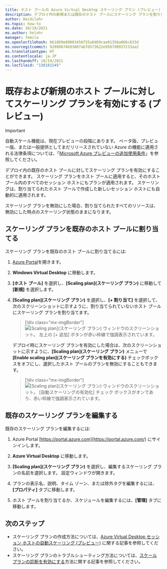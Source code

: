 ```yaml
---
title: ホスト プールの Azure Virtual Desktop スケーリング プラン (プレビュー)
description: デプロイ内の新規または既存のホスト プールにスケーリング プランを割り当てる方法。
author: Heidilohr
ms.topic: how-to
ms.date: 10/19/2021
ms.author: helohr
manager: femila
ms.openlocfilehash: b61869e09003456f55a6d69cae01356a06bc633d
ms.sourcegitcommit: 92889674b93087ab7d573622e9587d0937233aa2
ms.translationtype: HT
ms.contentlocale: ja-JP
ms.lasthandoff: 10/19/2021
ms.locfileid: "130181545"
---
```

# <a name="enable-scaling-plans-for-existing-and-new-host-pools-preview"></a>既存および新規のホスト プールに対してスケーリング プランを有効にする (プレビュー)

> [!IMPORTANT]
> 自動スケール機能は、現在プレビューの段階にあります。
> ベータ版、プレビュー版、または一般提供としてまだリリースされていない Azure の機能に適用される法律条項については、「[Microsoft Azure プレビューの追加使用条件](https://azure.microsoft.com/support/legal/preview-supplemental-terms/)」を参照してください。

デプロイ内の既存のホスト プールに対してスケーリング プランを有効にすることができます。 スケーリング プランをホスト プールに適用すると、そのホスト プール内のすべてのセッション ホストにもプランが適用されます。 スケーリングは、割り当てられたホスト プールで作成した新しいセッション ホストにも自動的に適用されます。

スケーリング プランを無効にした場合、割り当てられたすべてのリソースは、無効にした時点のスケーリング状態のままになります。

## <a name="assign-a-scaling-plan-to-an-existing-host-pool"></a>スケーリング プランを既存のホスト プールに割り当てる

スケーリング プランを既存のホスト プールに割り当てるには:

1. [Azure Portal](https://portal.azure.com)を開きます。

2. **Windows Virtual Desktop** に移動します。

3. **[ホスト プール]** を選択し、**[Scaling plan]\(スケーリング プラン\)** に移動して **[新規]** を選択します。

4. **[Scaling plan]\(スケーリング プラン\)** を選択し、**[+ 割り当て]** を選択して、次のスクリーンショットに示すように、割り当てられていないホスト プールにスケーリング プランを割り当てます。

    > [!div class="mx-imgBorder"]
    > ![[Scaling plan]\(スケーリング プラン\) ウィンドウのスクリーンショット。 左上の [+ 追加] ボタンが赤い枠線で強調表示されています。](media/assign-scaling-plan.png)

    デプロイ時にスケーリング プランを有効にした場合は、次のスクリーンショットに示すように、**[Scaling plan]\(スケーリング プラン\)** メニューで **[Enable scaling plan]\(スケーリング プランを有効にする\)** チェックボックスをオフにし、選択したホスト プールのプランを無効にすることもできます。

    > [!div class="mx-imgBorder"]
    > ![[Scaling plan]\(スケーリング プラン\) ウィンドウのスクリーンショット。 [自動スケーリングの有効化] チェック ボックスがオンであり、赤い枠線で強調表示されています。](media/enable-autoscale.png)

## <a name="edit-an-existing-scaling-plan"></a>既存のスケーリング プランを編集する

既存のスケーリング プランを編集するには:

1. Azure Portal [https://portal.azure.com](https://portal.azure.com/) にサインインします。

2. **Azure Virtual Desktop** に移動します。

3. **[Scaling plan]\(スケーリング プラン\)** を選択し、編集するスケーリング プランの名前を選択します。 設定ウィンドウが開きます。

4. プランの表示名、説明、タイム ゾーン、または除外タグを編集するには、**[プロパティ]** タブに移動します。

5. ホスト プールを割り当てるか、スケジュールを編集するには、**[管理]** タブに移動します。

## <a name="next-steps"></a>次のステップ

- スケーリング プランの作成方法については、[Azure Virtual Desktop セッション ホストの自動スケーリング (プレビュー)](autoscale-new-existing-host-pool.md) に関する記事を参照してください。
- スケーリング プランのトラブルシューティング方法については、[スケール プランの診断を有効にする](autoscale-diagnostics.md)方法に関する記事を参照してください。